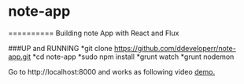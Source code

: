 # note-app
==========
Building note App with React and Flux

###UP and RUNNING
*git clone https://github.com/ddeveloperr/note-app.git
*cd note-app
*sudo npm install
*grunt watch
*grunt nodemon

Go to http://localhost:8000 and works as following video [demo.](https://s3.amazonaws.com/quickcast/11222/49922/quickcast.webm?1435096005590)

